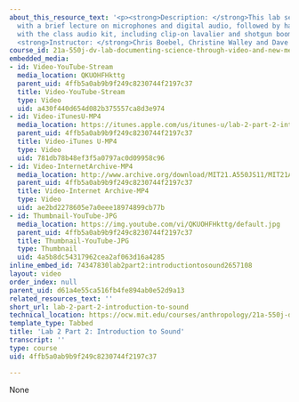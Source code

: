 ```yaml
---
about_this_resource_text: '<p><strong>Description: </strong>This lab session concludes
  with a brief lecture on microphones and digital audio, followed by hands-on activities
  with the class audio kit, including clip-on lavalier and shotgun boom mics.<br />
  <strong>Instructor: </strong>Chris Boebel, Christine Walley and Dave Stripinis</p>'
course_id: 21a-550j-dv-lab-documenting-science-through-video-and-new-media-fall-2012
embedded_media:
- id: Video-YouTube-Stream
  media_location: QKUOHFHkttg
  parent_uid: 4ffb5a0ab9b9f249c8230744f2197c37
  title: Video-YouTube-Stream
  type: Video
  uid: a430f440d654d082b375557ca8d3e974
- id: Video-iTunesU-MP4
  media_location: https://itunes.apple.com/us/itunes-u/lab-2-part-2-introduction/id730948473?i=169384650
  parent_uid: 4ffb5a0ab9b9f249c8230744f2197c37
  title: Video-iTunes U-MP4
  type: Video
  uid: 781db78b48ef3f5a0797ac0d09958c96
- id: Video-InternetArchive-MP4
  media_location: http://www.archive.org/download/MIT21.A550JS11/MIT21A_550JS11_lab02_2_300k.mp4
  parent_uid: 4ffb5a0ab9b9f249c8230744f2197c37
  title: Video-Internet Archive-MP4
  type: Video
  uid: ae2bd2278605e7a0eee18974899cb77b
- id: Thumbnail-YouTube-JPG
  media_location: https://img.youtube.com/vi/QKUOHFHkttg/default.jpg
  parent_uid: 4ffb5a0ab9b9f249c8230744f2197c37
  title: Thumbnail-YouTube-JPG
  type: Thumbnail
  uid: 4a5b8dc54317962cea2af063d16a4285
inline_embed_id: 74347830lab2part2:introductiontosound2657108
layout: video
order_index: null
parent_uid: d61a4e55ca516fb4fe894ab0e52d9a13
related_resources_text: ''
short_url: lab-2-part-2-introduction-to-sound
technical_location: https://ocw.mit.edu/courses/anthropology/21a-550j-dv-lab-documenting-science-through-video-and-new-media-fall-2012/lecture-and-lab-videos/lab-2-part-2-introduction-to-sound
template_type: Tabbed
title: 'Lab 2 Part 2: Introduction to Sound'
transcript: ''
type: course
uid: 4ffb5a0ab9b9f249c8230744f2197c37

---
```

None